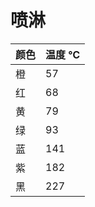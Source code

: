 # 喷淋

| 颜色 | 温度  ℃ |
| ---- | ------- |
| 橙   | 57      |
| 红   | 68      |
| 黄   | 79      |
| 绿   | 93      |
| 蓝   | 141     |
| 紫   | 182     |
| 黑   | 227     |

